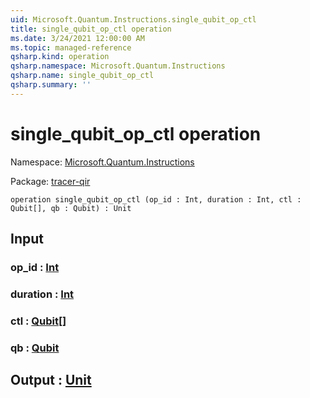 ```yaml
---
uid: Microsoft.Quantum.Instructions.single_qubit_op_ctl
title: single_qubit_op_ctl operation
ms.date: 3/24/2021 12:00:00 AM
ms.topic: managed-reference
qsharp.kind: operation
qsharp.namespace: Microsoft.Quantum.Instructions
qsharp.name: single_qubit_op_ctl
qsharp.summary: ''
---
```


# single_qubit_op_ctl operation

Namespace: [Microsoft.Quantum.Instructions](xref:Microsoft.Quantum.Instructions)

Package: [tracer-qir](https://nuget.org/packages/tracer-qir)




```qsharp
operation single_qubit_op_ctl (op_id : Int, duration : Int, ctl : Qubit[], qb : Qubit) : Unit
```


## Input

### op_id : [Int](xref:microsoft.quantum.lang-ref.int)




### duration : [Int](xref:microsoft.quantum.lang-ref.int)




### ctl : [Qubit](xref:microsoft.quantum.lang-ref.qubit)[]




### qb : [Qubit](xref:microsoft.quantum.lang-ref.qubit)





## Output : [Unit](xref:microsoft.quantum.lang-ref.unit)

